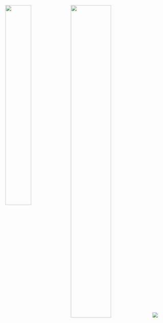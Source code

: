 <img width="50%" src= "https://readme-typing-svg.demolab.com?font=Fira+Code&pause=1000&color=4a76fc&background=FF6AAA00&vCenter=false&multiline=true&width=435&height=30&lines=Hey there!"> <img src="https://github.com/images/mona-whisper.gif">
<img align="left" width="40%" src="https://moe-counter.glitch.me/get/@:HTTP-Requests"> 

